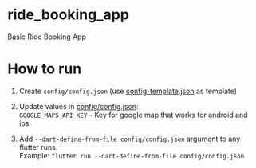 # ride_booking_app

Basic Ride Booking App

# How to run

1. Create `config/config.json` (use [config-template.json](config/config-template.json) as template)

2. Update values in [config/config.json](config/config.json):\
   `GOOGLE_MAPS_API_KEY` - Key for google map that works for android and ios

3. Add `--dart-define-from-file config/config.json` argument to any flutter runs.\
Example: `flutter run --dart-define-from-file config/config.json`
